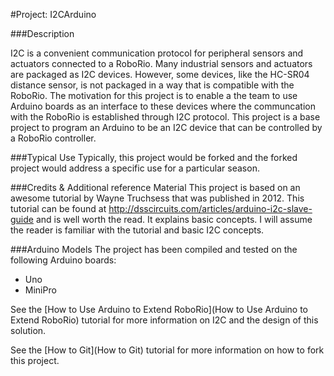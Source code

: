 #Project:  I2CArduino

###Description

I2C is a convenient communication protocol for peripheral sensors and actuators connected to a RoboRio.  Many industrial sensors and actuators are packaged as I2C devices.  However, some devices, like the HC-SR04 distance sensor, is not packaged in a way that is compatible with the RoboRio.  The motivation for this project is to enable a the team to use Arduino boards as an interface to these devices where the communcation with the RoboRio is established through I2C protocol.  This project is a base project to program an Arduino to be an I2C device that can be controlled by a RoboRio controller.  

###Typical Use
Typically, this project would be forked and the forked project would address a specific use for a particular season.

###Credits & Additional reference Material
This project is based on an awesome tutorial  by Wayne Truchsess that was published in 2012.  This tutorial can be found at http://dsscircuits.com/articles/arduino-i2c-slave-guide and is well worth the read.  It explains basic concepts.  I will assume the reader is familiar with the tutorial and basic I2C concepts. 

###Arduino Models
The project has been compiled and tested on the following Arduino boards: 
+   Uno
+   MiniPro

See the [How to Use Arduino to Extend RoboRio](How to Use Arduino to Extend RoboRio) tutorial for more information on I2C and the design of this solution.  

See the [How to Git](How to Git) tutorial for more information on how to fork this project.  
